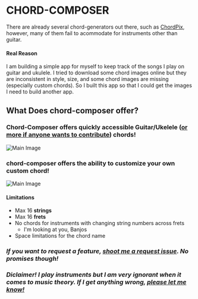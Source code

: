 # CHORD-COMPOSER

There are already several chord-generators out there, such as [ChordPix](https://ChordPix.com), however, many of them fail to acommodate for instruments other than guitar.

#### Real Reason

I am building a simple app for myself to keep track of the songs I play on guitar and ukulele. I tried to download some chord images online but they are inconsistent in style, size, and some chord images are missing (especially custom chords). So I built this app so that I could get the images I need to build another app.

## What Does chord-composer offer?

### Chord-Composer offers quickly accessible Guitar/Ukelele ([or more if anyone wants to contribute](www.github.com)) chords!

![Main Image](https://github.com/hirokazutei/chord-composer/blob/master/images/mainScreen.png)

### chord-composer offers the ability to customize your own custom chord!

![Main Image](https://github.com/hirokazutei/chord-composer/blob/master/images/customScreen.png)

#### Limitations

- Max 16 **strings**
- Max 16 **frets**
- No chords for instruments with changing string numbers across frets
  - I'm looking at you, Banjos
- Space limitations for the chord name

### _If you want to request a feature, [shoot me a request issue](https://github.com/hirokazutei/chord-composer/issues). No promises though!_

### _Diclaimer! I play instruments but I am very ignorant when it comes to music theory. If I get anything wrong, [please let me know!](https://github.com/hirokazutei/chord-composer/issues)_
